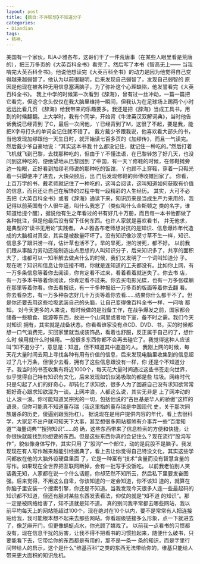 ```yaml
---
layout: post
title: {摘自:不许联想}不知道分子
categories:
- Diandian
tags:
- 精神, 
---
```

美国有一个家伙，叫A·J·雅各布，这哥们干了一件荒唐事（在某些人眼里看是荒唐的），把三万多页的《大英百科全书》看完了。然后写了本书《智高无上—— 当我啃完大英百科全书》。他说他想读完《大英百科全书》的动力是因为他觉得自己变得越来越弱智了，他认为以前很聪明，后来发现自己弱智了，发现自己弱智的 原因是他现在被各种无用信息塞满脑子，为了弥补这个心理缺陷，他发誓看完《大英百科全书》。 我上中学的时候第一次看到《辞海》，曾有过一丝冲动，一篇一篇把它看完，但这个念头仅仅在我大脑里维持一瞬间，但我认为在足球场上踢两个小时远远比看几页 《辞海》给我带来的乐趣要多。我还是把《辞海》当成工具书，用到的时候翻翻。上大学时，我有个同学，开始背《牛津英汉双解词典》，当时他告诉我说已经背到 了C，最后一次问他，丫已经背到了M，这很了不起，要是我，能把X字母打头的单词全记住就不错了。 戴方戴少爷跟我说，他喜欢看大部头的书，当他发现加缪跟他一天生日时，就开始读七百多页的《加缪传》，而且一气读完。然后戴少爷自豪地说：“其实这本书我 什么都没记住，就记住一种吃的。”然后打着飞机就飞到巴黎，去找那种吃的，但由于丫不懂法语，在巴黎转悠了好几天，也没问到这种吃的，便绝望地从巴黎回到 了中国，有一天丫修鞋的时候，在修鞋摊旁边一抬眼，正好看到加缪老师说的那种吃的饭馆，丫也顾不上穿鞋，穿着一只鞋光着一只脚便冲了进去，大快朵颐后，出 门后发现修鞋的师傅收摊回家了。 你看，上百万字的书，戴老师就记住了一种吃的，这叫会阅读，这叫知道如何获取有价值的信息，而且还让自己在解馋的过程中有一段精彩的人生经历。 其实，大可不必去把《大英百科全书》或者《辞海》通读下来，知识历来是当成生产力来用的，我记得以前英国有个人很牛逼，叫什么我忘了（类似叫什么金斯顿之 类的名字，谁知道给提个醒），据说他有生之年看过的书有好几十万册，而且每一本书他都做了各种批注，但是他最后没有留下任何东西。也许人家就是喜欢看书， 并无他求，是典型的“读书无用论”实践者。 A·J·雅各布老师想对抗的是知识、信息爆炸年代造成的大脑相对真空，其实是被数量吓坏了。没有知识像沙漠寸草不生一样，知识、信息多了跟洪涝一样，估计草也活不了。旱的旱死，涝的涝死，都不好。 以前我们跟从事脑力劳动还能制造出点思想的人叫知识分子，后来知识多了，共享的面积大了，谁都可以一知半解去做点什么的时候，我们又发明了一个词叫知道分 子。现在呢？知识和信息让你应接不暇，你就是连知道的工夫都没有。比如你上网，有一万多条信息等着你去阅读，你肯定看不过来，看着看着就迷失了。你去书 店，有一万多本书等着你阅读，你肯定看不过来。你去买电影光碟，也有一万多张碟躺在那里等着你看。你去看报纸，有一千多种报纸一万多页的版面等着你去翻 看。你去看杂志，有一万多种杂志好几十万页等着你去看……结果你什么都干不了。但是你还要去用这些垃圾武装自己的头脑，让自己变得像百科全书一样，一问啥 都知。 对今天更多的人来说，有时候做的是战备工作，在战争爆发之前，国家都会储备一些粮食、能源等东西，放进一个山洞里或者地下室，备不时之需。我们今天对知识 拥有，其实就是战备状态。你看看谁家没有点CD、DVD、书，买的时候都想一口气消费完，买回家里就当成装饰品，看着也舒服，反正属于自己的了，想什么时 候用就什么时候用。一般很多东西你都不会再去碰它了。我觉得这种人应该叫“知不道分子”，意思是：知道，但不知道其中道道的人。 我刚上网的时候，每天花大量时间去网上寻找各种有用有价值的信息，后来发现电脑里收集到的信息超过了几十万条，但很少去看，拥有了这些信息跟没有一样，你 还是个不知道分子。我当时的书签收集有将近1000个，每天花大量时间通过这些书签走向世界，似乎觉得自己特有知识有文化，后来发现如饥似渴吸取的都是些 垃圾。网络时代只是勾起了人们的好奇心，却钝化了求知欲，很多人为了回避自己没有求知欲常常把好奇心跟求知欲混为一谈。上网冲浪，人都这么说，其实无非是 上了网冲动的让人浪一浪。你可能知道吴宗宪的一切，包括他说的“古巨基是华人的骄傲”这样的语录，但你可能真不知道董存瑞（我这里指的董存瑞是中国现代 史，关于那次同族屠杀的历史，傻逼别跟我抬杠）。 据说现在是用户提供内容的年代，看上去很科学，大家足不出户就可知天下大事，甚至想很多网站都煞有介事弄一些“百度知道”“海量词典”“搜狗知识”……的 确，这些东西带来了信息检索的方便和快捷，让你很快就能找到你想要的东西。但是这些东西你真的会记住么？现在流行“股沟写作”，貌似像身体写作，其实只用 了“股沟”一个部位，动的是屁股不是脑子。我发现现在有人写作越来越能引经据典了，看上去让你觉得自己特没文化，其实这些学问都放在他的大脑外设硬盘里面 了，它是一种富有“技术”含量而没有智慧含量的写作。如果现在全世界把互联网断掉，会有一批写手没饭吃。 以前我老怕别人笑话我无知，人家都在说一个什么话题，你却茫然不知所云，然后私下里要发奋图强。后来觉得，不用这么自卑，你该知道的一定会知道，你不该知 道的，就算在你脑子里安装一个搜索引擎，你还是不知道。当我发现今天很多人连一些最起码的知识都不知道，但还有胆对某些东西发表看法，仰仗的就是“知不道 的知识”。那一定是被网络给害了，知不道就是知不道。 真的别问我平常都去哪些网站，我以前平均每天上的网站能超过100个，现在绝对在10个以内，要不是常常有人把连接贴给我，我可能根本想不起来去那些网站。你看超级链接多么形象，点一下就进去了，像芝麻开门，但更像蜻蜓点水，你光顾了嬉戏了。 以前我一点看书的习惯都没有，现在信息干扰的厉害，让我不得不把看书的习惯捡起来，随便什么破书，只要能看下去，它带给你的东西都是有用的，那不是一条一 条的知识，而是字里行间带给人的启示，这个是什么“维基百科”之类的东西无法带给你的，维基只能给人带来更大面积的知识危机。